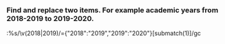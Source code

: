 ### Find and replace two items. For example academic years from 2018-2019 to 2019-2020. 
:%s/\v(2018|2019)/\={"2018":"2019","2019":"2020"}[submatch(1)]/gc 
